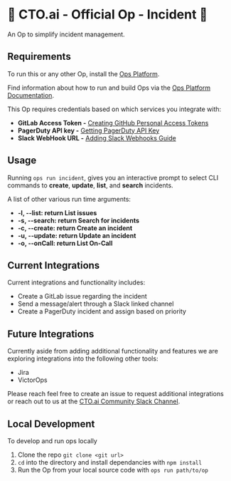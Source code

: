 # 🚀 CTO.ai - Official Op - Incident 🚀

An Op to simplify incident management.

## Requirements

To run this or any other Op, install the [Ops Platform](https://cto.ai/platform).

Find information about how to run and build Ops via the [Ops Platform Documentation](https://cto.ai/docs/overview).

This Op requires credentials based on which services you integrate with:

- **GitLab Access Token -** [Creating GitHub Personal Access Tokens](https://help.github.com/en/github/authenticating-to-github/creating-a-personal-access-token-for-the-command-line)
- **PagerDuty API key -** [Getting PagerDuty API Key](https://support.pagerduty.com/docs/generating-api-keys)
- **Slack WebHook URL -** [Adding Slack Webhooks Guide](https://slack.com/intl/en-ca/help/articles/115005265063-Incoming-WebHooks-for-Slack)

## Usage

Running `ops run incident`, gives you an interactive prompt to select CLI commands to **create**, **update**, **list**, and **search** incidents.

A list of other various run time arguments:

- **-l, --list: return List issues**
- **-s, --search: return Search for incidents**
- **-c, --create: return Create an incident**
- **-u, --update: return Update an incident**
- **-o, --onCall: return List On-Call**

## Current Integrations

Current integrations and functionality includes:

- Create a GitLab issue regarding the incident
- Send a message/alert through a Slack linked channel
- Create a PagerDuty incident and assign based on priority

## Future Integrations

Currently aside from adding additional functionality and features we are exploring integrations into the following other tools:

- Jira
- VictorOps

Please reach feel free to create an issue to request additional integrations or reach out to us at the [CTO.ai Community Slack Channel](https://join.slack.com/t/cto-ai-community/shared_invite/enQtNzcwNTcxNDEzNDA5LTc4ODRlZTUzMDVlODc5ZjE3Y2ZjN2MyYmQ4MDdlYjc4MDI5NGUwMWY1YmE2ZTkyYTZmZTU2MjY3YWJkMzQyYWQ).

## Local Development

To develop and run ops locally

  1. Clone the repo `git clone <git url>`
  2. `cd` into the directory and install dependancies with `npm install`
  3. Run the Op from your local source code with `ops run path/to/op`
